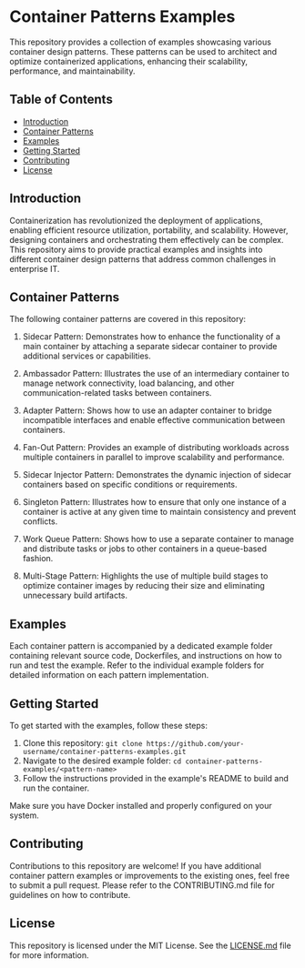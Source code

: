 # Container Patterns Examples

This repository provides a collection of examples showcasing various container design patterns. These patterns can be used to architect and optimize containerized applications, enhancing their scalability, performance, and maintainability.

## Table of Contents

- [Introduction](#introduction)
- [Container Patterns](#container-patterns)
- [Examples](#examples)
- [Getting Started](#getting-started)
- [Contributing](#contributing)
- [License](#license)

## Introduction

Containerization has revolutionized the deployment of applications, enabling efficient resource utilization, portability, and scalability. However, designing containers and orchestrating them effectively can be complex. This repository aims to provide practical examples and insights into different container design patterns that address common challenges in enterprise IT.

## Container Patterns

The following container patterns are covered in this repository:

1. Sidecar Pattern: Demonstrates how to enhance the functionality of a main container by attaching a separate sidecar container to provide additional services or capabilities.

2. Ambassador Pattern: Illustrates the use of an intermediary container to manage network connectivity, load balancing, and other communication-related tasks between containers.

3. Adapter Pattern: Shows how to use an adapter container to bridge incompatible interfaces and enable effective communication between containers.

4. Fan-Out Pattern: Provides an example of distributing workloads across multiple containers in parallel to improve scalability and performance.

5. Sidecar Injector Pattern: Demonstrates the dynamic injection of sidecar containers based on specific conditions or requirements.

6. Singleton Pattern: Illustrates how to ensure that only one instance of a container is active at any given time to maintain consistency and prevent conflicts.

7. Work Queue Pattern: Shows how to use a separate container to manage and distribute tasks or jobs to other containers in a queue-based fashion.

8. Multi-Stage Pattern: Highlights the use of multiple build stages to optimize container images by reducing their size and eliminating unnecessary build artifacts.

## Examples

Each container pattern is accompanied by a dedicated example folder containing relevant source code, Dockerfiles, and instructions on how to run and test the example. Refer to the individual example folders for detailed information on each pattern implementation.

## Getting Started

To get started with the examples, follow these steps:

1. Clone this repository: `git clone https://github.com/your-username/container-patterns-examples.git`
2. Navigate to the desired example folder: `cd container-patterns-examples/<pattern-name>`
3. Follow the instructions provided in the example's README to build and run the container.

Make sure you have Docker installed and properly configured on your system.

## Contributing

Contributions to this repository are welcome! If you have additional container pattern examples or improvements to the existing ones, feel free to submit a pull request. Please refer to the CONTRIBUTING.md file for guidelines on how to contribute.

## License

This repository is licensed under the MIT License. See the [LICENSE.md](LICENSE.md) file for more information.
